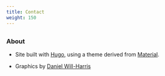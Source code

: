 ```yaml
---
title: Contact
weight: 150
---
```


<h2>
<script type="text/javascript">
//<![CDATA[
<!--
var x="function f(x){var i,o=\"\",l=x.length;for(i=0;i<l;i+=2) {if(i+1<l)o+=" +
"x.charAt(i+1);try{o+=x.charAt(i);}catch(e){}}return o;}f(\"ufcnitnof x({)av" +
" r,i=o\\\"\\\"o,=l.xelgnhtl,o=;lhwli(e.xhcraoCedtAl(1/)3=!94{)rt{y+xx=l;=+;" +
"lc}tahce({)}}of(r=i-l;1>i0=i;--{)+ox=c.ahAr(t)i};erutnro s.buts(r,0lo;)f}\\" +
"\"(6),9\\\"\\\\wsl}}fn#L|5k03\\\\\\\\XHM[XV3u01\\\\\\\\26\\\\0o\\\\DA20\\\\" +
"0[\\\\LMEXJE10\\\\0H\\\\5R00\\\\\\\\@OMK\\\\\\\\\\\\\\\\G?r$gy{x)-~Ujw7t01\\"+
"\\\\\\22\\\\03\\\\5X00\\\\\\\\37\\\\00\\\\00\\\\\\\\37\\\\09\\\\\\\\t0\\\\0" +
"1\\\\\\\\01\\\\04\\\\02\\\\\\\\_024\\\\0=\\\\09#:m'!=d//$/%~'_PUSfqMUXY4j03" +
"\\\\\\\\VKwLw}J:t)|u*d:i*&1n02\\\\\\\\36\\\\0r\\\\\\\\\\\\36\\\\07\\\\00\\\\"+
"\\\\04\\\\0_\\\\33\\\\03\\\\00\\\\\\\\16\\\\04\\\\00\\\\\\\\22\\\\06\\\\00\\"+
"\\\\\\14\\\\05\\\\00\\\\\\\\\\\"\\\\f(;} ornture;}))++(y)^(iAtdeCoarchx.e(o" +
"drChamCro.fngriSt+=;o27=1y%+;y+6)<9(iif){++;i<l;i=0(ior;fthnglex.l=\\\\,\\\\"+
"\\\"=\\\",o iar{vy)x,f(n ioctun\\\"f)\")"                                    ;
while(x=eval(x));
//-->
//]]>
</script>
</h2>

### About

+ Site built with
<a href="https://www.gohugo.io" target="_blank">Hugo</a>, using a theme derived from
<a href="http://github.com/digitalcraftsman/hugo-material-docs" target="_blank">Material</a>.

+ Graphics by <a href="http://www.Will-Harris.com">Daniel Will-Harris</a>
